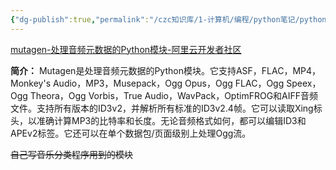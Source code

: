 ```yaml
---
{"dg-publish":true,"permalink":"/czc知识库/1-计算机/编程/python笔记/python模块：mutagen：处理音频元数据的Python模块/","dgPassFrontmatter":true,"created":"2024-12-07T08:39:46.923+08:00","updated":"2024-12-08T12:19:23.674+08:00"}
---
```



[mutagen-处理音频元数据的Python模块-阿里云开发者社区](https://developer.aliyun.com/article/779937)

**简介：** Mutagen是处理音频元数据的Python模块。它支持ASF，FLAC，MP4，Monkey's Audio，MP3，Musepack，Ogg Opus，Ogg FLAC，Ogg Speex，Ogg Theora，Ogg Vorbis，True Audio，WavPack，OptimFROG和AIFF音频文件。支持所有版本的ID3v2，并解析所有标准的ID3v2.4帧。它可以读取Xing标头，以准确计算MP3的比特率和长度。无论音频格式如何，都可以编辑ID3和APEv2标签。它还可以在单个数据包/页面级别上处理Ogg流。


~~自己写音乐分类程序用到的模块~~
